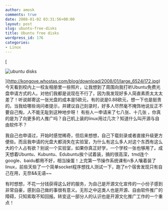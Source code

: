 ```yaml
---
author: amosk
comments: true
date: 2008-01-02 03:31:56+00:00
layout: post
slug: ubuntu-free-disks
title: Ubuntu free disks
wordpress_id: 176
categories:
- Linux
---
```


[


![ubuntu disks](http://kongove.whostas.com/blog/download/2008/01/large_6524j172.jpg)



](http://kongove.whostas.com/blog/download/2008/01/large_6524j172.jpg)
今天看到校内上一校友相册里一些照片，让我想到了周围向我打听Ubuntu免费光盘申请方式的人。对他们我都是说现在不行了，因为我发现好多人简直素质太太太差了！听说邮寄这一张光盘的成本是5欧元，有的说是0.88欧元，想一下也是挺贵的。当我给哪些询问者提示，并建议自己刻录时，好多人尽然毫不掩饰地说反正不要自己掏，人不能无耻到这种地步呀！ 有些人一申请来了七八张、十几张 ，你真的是为了向更多的人推广吗？自己机上装的linux用过几次？知道什么叫开源与自由软件不？

我自己也申请过，开始时感觉稀奇，但后来想想，自己下载刻录或者直接升级更方便些。而且我申请的光盘大都消失在实验室，为什么有这么多人对这个东西有这么大的个人占有欲？别说一个实验室，如果你真正好学，一个学校一张也够用了。成天想着Ubuntu、Kubuntu、Edubuntu挨个试着装，搞的很高深，tmd连个google、baidu都用不好，相当操蛋！上完第一节操作系统课有n多人嚷着装了linux，前些天些了一个简单socket程序想找人测试一下，跑了n个宿舍发现只有自己在用，无奈&&无语~~

有时想想，不花一分钱获得这么好的服务，为自己是开源文化宣传的一小份子感到非常自豪，感到自己做的事很有意义。无形之中这类人也是开源、自由软件推广的障碍，只知索取不知回报。转变这一部分人的认识也是开源文化推广工作的一个重点！
